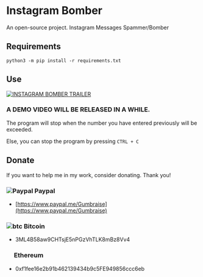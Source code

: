 # Instagram Bomber

An open-source project. Instagram Messages Spammer/Bomber 

## Requirements

``python3 -m pip install -r requirements.txt``

## Use

[![INSTAGRAM BOMBER TRAILER](https://img.youtube.com/vi/B4RnwACYjoI/0.jpg)](https://www.youtube.com/watch?v=B4RnwACYjoI)


### A DEMO VIDEO WILL BE RELEASED IN A WHILE.
The program will stop when the number you have entered previously will be exceeded.<br>

Else, you can stop the program by pressing ``CTRL + C``

## Donate

If you want to help me in my work, consider donating. Thank you!

### ![Paypal](https://raw.githubusercontent.com/reek/anti-adblock-killer/gh-pages/images/paypal.png) Paypal

- [https://www.paypal.me/Gumbraise](https://www.paypal.me/Gumbraise)

### ![btc](https://raw.githubusercontent.com/reek/anti-adblock-killer/gh-pages/images/bitcoin.png) Bitcoin

- 3ML4B58aw9CHTsjE5nPGzVhTLK8mBz8Vv4

### <img src="https://www.logolynx.com/images/logolynx/b0/b0839301e62a21664ea82d24ab1a0414.png" width="16" height="16" /> Ethereum

- 0xf1fee16e2b91b462139434b9c5FE949856ccc6eb
